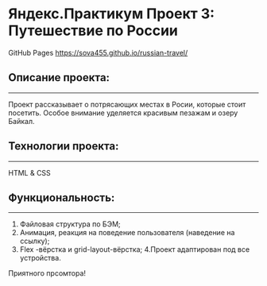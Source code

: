 # Яндекс.Практикум Проект 3: Путешествие по России
GitHub Pages https://sova455.github.io/russian-travel/

 ## Описание проекта: 
___________________________

Проект рассказывает о потрясающих местах в Росии, которые стоит посетить. Особое внимание уделяется красивым пезажам и озеру Байкал. 

## Технологии проекта:
___________________________
HTML & CSS

## Функциональность: 
___________________________
1. Файловая структура по БЭМ;
2. Анимация, реакция на поведение пользователя (наведение на ссылку);
3. Flex -вёрстка и grid-layout-вёрстка;
4.Проект адаптирован под все устройства. 

 Приятного прсомтора! 
